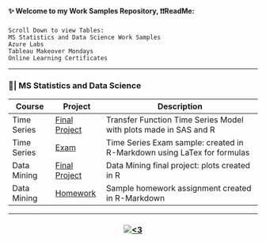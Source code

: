 #### ✨ Welcome to my Work Samples Repository, ❗❗ReadMe:
<pre><code>Scroll Down to view Tables: 
MS Statistics and Data Science Work Samples
Azure Labs
Tableau Makeover Mondays
Online Learning Certificates</code></pre>

---------------------------------------------------------------------------------------------------------------------------------------------------------------------------------
<h3 align="left"> 🏫| MS Statistics and Data Science  </h3> 

| Course | Project | Description | 
| -------- | -------- | -------- | 
| Time Series | [Final Project](https://github.com/lkdgooch/work_samples/blob/main/FinalProject.pdf) | Transfer Function Time Series Model with plots made in SAS and R | 
| Time Series | [Exam](https://github.com/lkdgooch/work_samples/blob/main/TSExam1.pdf) | Time Series Exam sample: created in R-Markdown using LaTex for formulas |
| Data Mining | [Final Project](https://github.com/lkdgooch/work_samples/blob/main/FinalProject_DataMining.pdf) | Data Mining final project: plots created in R |
| Data Mining | [Homework](https://github.com/lkdgooch/work_samples/blob/main/DataMiningHW6.pdf) | Sample homework assignment created in R-Markdown |

---------------------------------------------------------------------------------------------------------------------------------------------------------------------------------


<h3 align="center">  <a href="#"><img alt="<3" src="http://ForTheBadge.com/images/badges/built-with-love.svg "></a></h3>

 
